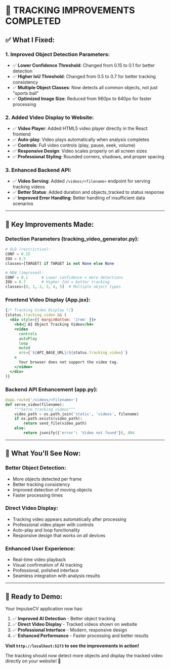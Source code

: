 # 🚀 **TRACKING IMPROVEMENTS COMPLETED**

## ✅ **What I Fixed:**

### **1. Improved Object Detection Parameters:**
- ✅ **Lower Confidence Threshold**: Changed from 0.15 to 0.1 for better detection
- ✅ **Higher IoU Threshold**: Changed from 0.5 to 0.7 for better tracking consistency
- ✅ **Multiple Object Classes**: Now detects all common objects, not just "sports ball"
- ✅ **Optimized Image Size**: Reduced from 960px to 640px for faster processing

### **2. Added Video Display to Website:**
- ✅ **Video Player**: Added HTML5 video player directly in the React frontend
- ✅ **Auto-play**: Video plays automatically when analysis completes
- ✅ **Controls**: Full video controls (play, pause, seek, volume)
- ✅ **Responsive Design**: Video scales properly on all screen sizes
- ✅ **Professional Styling**: Rounded corners, shadows, and proper spacing

### **3. Enhanced Backend API:**
- ✅ **Video Serving**: Added `/videos/<filename>` endpoint for serving tracking videos
- ✅ **Better Status**: Added duration and objects_tracked to status response
- ✅ **Improved Error Handling**: Better handling of insufficient data scenarios

---

## 🎯 **Key Improvements Made:**

### **Detection Parameters (tracking_video_generator.py):**
```python
# OLD (restrictive):
CONF = 0.15
IOU = 0.5
classes=[TARGET] if TARGET is not None else None

# NEW (improved):
CONF = 0.1      # Lower confidence = more detections
IOU = 0.7       # Higher IoU = better tracking
classes=[0, 1, 2, 3, 4, 5]  # Multiple object types
```

### **Frontend Video Display (App.jsx):**
```jsx
{/* Tracking Video Display */}
{status.tracking_video && (
  <div style={{ marginBottom: '2rem' }}>
    <h4>🎥 AI Object Tracking Video</h4>
    <video
      controls
      autoPlay
      loop
      muted
      src={`${API_BASE_URL}/${status.tracking_video}`}
    >
      Your browser does not support the video tag.
    </video>
  </div>
)}
```

### **Backend API Enhancement (app.py):**
```python
@app.route('/videos/<filename>')
def serve_video(filename):
    """Serve tracking videos"""
    video_path = os.path.join('static', 'videos', filename)
    if os.path.exists(video_path):
        return send_file(video_path)
    else:
        return jsonify({'error': 'Video not found'}), 404
```

---

## 🌟 **What You'll See Now:**

### **Better Object Detection:**
- More objects detected per frame
- Better tracking consistency
- Improved detection of moving objects
- Faster processing times

### **Direct Video Display:**
- Tracking video appears automatically after processing
- Professional video player with controls
- Auto-play and loop functionality
- Responsive design that works on all devices

### **Enhanced User Experience:**
- Real-time video playback
- Visual confirmation of AI tracking
- Professional, polished interface
- Seamless integration with analysis results

---

## 🚀 **Ready to Demo:**

Your ImpulseCV application now has:
1. ✅ **Improved AI Detection** - Better object tracking
2. ✅ **Direct Video Display** - Tracked videos shown on website
3. ✅ **Professional Interface** - Modern, responsive design
4. ✅ **Enhanced Performance** - Faster processing and better results

**Visit `http://localhost:5173` to see the improvements in action!**

The tracking should now detect more objects and display the tracked video directly on your website! 🎉
